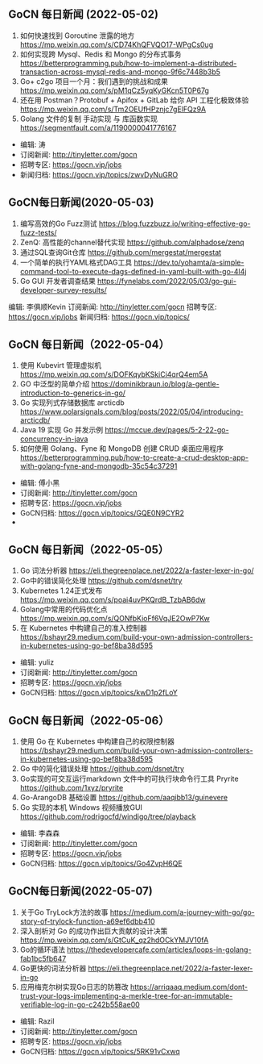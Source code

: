 ## GoCN 每日新闻 (2022-05-02)

1. 如何快速找到 Goroutine 泄露的地方  https://mp.weixin.qq.com/s/CD74KhQFVQO17-WPgCs0ug
2. 如何实现跨 Mysql、Redis 和 Mongo 的分布式事务  https://betterprogramming.pub/how-to-implement-a-distributed-transaction-across-mysql-redis-and-mongo-9f6c7448b3b5
3. Go+ c2go 项目一个月：我们遇到的挑战和成果  https://mp.weixin.qq.com/s/pM1qCz5yqKyGKcn5T0P67g
4. 还在用 Postman？Protobuf + Apifox + GitLab 给你 API 工程化极致体验  https://mp.weixin.qq.com/s/Tm2OEUfHPznjc7gElFQz9A
5. Golang 文件的复制 手动实现 与 库函数实现  https://segmentfault.com/a/1190000041776167

- 编辑: 涛
- 订阅新闻: http://tinyletter.com/gocn 
- 招聘专区: https://gocn.vip/jobs 
- 新闻归档: https://gocn.vip/topics/zwvDyNuGRO

## GoCN每日新闻(2020-05-03)
 
1. 编写高效的Go Fuzz测试 https://blog.fuzzbuzz.io/writing-effective-go-fuzz-tests/
2. ZenQ: 高性能的channel替代实现 https://github.com/alphadose/zenq
3. 通过SQL查询Git仓库 https://github.com/mergestat/mergestat
4. 一个简单的执行YAML格式DAG工具 https://dev.to/yohamta/a-simple-command-tool-to-execute-dags-defined-in-yaml-built-with-go-4l4j
5. Go GUI 开发者调查结果 https://fynelabs.com/2022/05/03/go-gui-developer-survey-results/

编辑: 李俱顺Kevin
订阅新闻: http://tinyletter.com/gocn 
招聘专区: https://gocn.vip/jobs 
新闻归档: https://gocn.vip/topics/

## GoCN 每日新闻（2022-05-04）

1. 使用 Kubevirt 管理虚拟机 https://mp.weixin.qq.com/s/DOFKqybKSkiCi4qrQ4em5A
2. GO 中泛型的简单介绍 https://dominikbraun.io/blog/a-gentle-introduction-to-generics-in-go/
3. Go 实现列式存储数据库 arcticdb https://www.polarsignals.com/blog/posts/2022/05/04/introducing-arcticdb/
4. Java 19 实现 Go 并发示例 https://mccue.dev/pages/5-2-22-go-concurrency-in-java
5. 如何使用 Golang、Fyne 和 MongoDB 创建 CRUD 桌面应用程序 https://betterprogramming.pub/how-to-create-a-crud-desktop-app-with-golang-fyne-and-mongodb-35c54c37291

* 编辑: 傅小黑
* 订阅新闻: http://tinyletter.com/gocn
* 招聘专区: https://gocn.vip/jobs
* GoCN归档: https://gocn.vip/topics/GQE0N9CYR2
* 
## GoCN 每日新闻（2022-05-05）

1. Go 词法分析器 https://eli.thegreenplace.net/2022/a-faster-lexer-in-go/
2. Go中的错误简化处理 https://github.com/dsnet/try
3. Kubernetes 1.24正式发布 https://mp.weixin.qq.com/s/poai4uvPKQrdB_TzbAB6dw
4. Golang中常用的代码优化点 https://mp.weixin.qq.com/s/QONfbKioFf6VqJE2OwP7Kw
5. 在 Kubernetes 中构建自己的准入控制器 https://bshayr29.medium.com/build-your-own-admission-controllers-in-kubernetes-using-go-bef8ba38d595

- 编辑: yuliz
- 订阅新闻: http://tinyletter.com/gocn
- 招聘专区: https://gocn.vip/jobs
- GoCN归档: https://gocn.vip/topics/kwD1p2fLoY

## GoCN 每日新闻（2022-05-06）

1. 使用 Go 在 Kubernetes 中构建自己的权限控制器 https://bshayr29.medium.com/build-your-own-admission-controllers-in-kubernetes-using-go-bef8ba38d595
2. Go 中的简化错误处理 https://github.com/dsnet/try
3. Go实现的可交互运行markdown 文件中的可执行块命令行工具 Pryrite https://github.com/1xyz/pryrite
4. Go-ArangoDB 基础设置 https://github.com/aaqibb13/guinevere
5. Go 实现的本机 Windows 视频播放GUI https://github.com/rodrigocfd/windigo/tree/playback

- 编辑: 李森森
- 订阅新闻: http://tinyletter.com/gocn
- 招聘专区: https://gocn.vip/jobs
- GoCN归档: https://gocn.vip/topics/Go4ZvpH6QE

## GoCN每日新闻(2022-05-07)

1. 关于Go TryLock方法的故事 https://medium.com/a-journey-with-go/go-story-of-trylock-function-a69ef6dbb410 
2. 深入剖析对 Go 的成功作出巨大贡献的设计决策 https://mp.weixin.qq.com/s/GtCuK_qz2hdOCkYMJV10fA
3. Go的循环语法 https://thedevelopercafe.com/articles/loops-in-golang-fab1bc5fb647
4. Go更快的词法分析器 https://eli.thegreenplace.net/2022/a-faster-lexer-in-go
5. 应用梅克尔树实现Go日志的防篡改 https://arriqaaq.medium.com/dont-trust-your-logs-implementing-a-merkle-tree-for-an-immutable-verifiable-log-in-go-c242b558ae00

* 编辑: Razil
* 订阅新闻: http://tinyletter.com/gocn
* 招聘专区: https://gocn.vip/jobs
* GoCN归档: https://gocn.vip/topics/5RK91vCxwq
